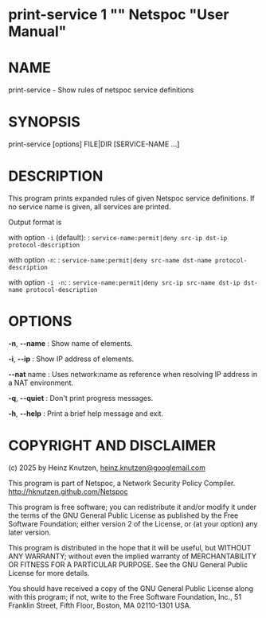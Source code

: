 # print-service 1 "" Netspoc "User Manual"

# NAME

print-service - Show rules of netspoc service definitions

# SYNOPSIS

print-service [options] FILE|DIR [SERVICE-NAME ...]

# DESCRIPTION

This program prints expanded rules of given Netspoc service definitions.
If no service name is given, all services are printed.

Output format is

with option `-i` (default):
:   `service-name:permit|deny src-ip dst-ip protocol-description`

with option `-n`:
:   `service-name:permit|deny src-name dst-name protocol-description`

with option `-i -n`:
:   `service-name:permit|deny src-ip src-name dst-ip dst-name protocol-description`

# OPTIONS

**-n**, **--name**
:   Show name of elements.

**-i**, **--ip**
:   Show IP address of elements.

**--nat** name
:   Uses network:name as reference when resolving IP address in a NAT environment.

**-q**, **--quiet**
:   Don't print progress messages.

**-h**, **--help**
:   Print a brief help message and exit.

# COPYRIGHT AND DISCLAIMER

(c) 2025 by Heinz Knutzen, heinz.knutzen@googlemail.com

This program is part of Netspoc, a Network Security Policy Compiler.
http://hknutzen.github.com/Netspoc

This program is free software; you can redistribute it and/or modify
it under the terms of the GNU General Public License as published by
the Free Software Foundation; either version 2 of the License, or
(at your option) any later version.

This program is distributed in the hope that it will be useful,
but WITHOUT ANY WARRANTY; without even the implied warranty of
MERCHANTABILITY OR FITNESS FOR A PARTICULAR PURPOSE.  See the
GNU General Public License for more details.

You should have received a copy of the GNU General Public License along
with this program; if not, write to the Free Software Foundation, Inc.,
51 Franklin Street, Fifth Floor, Boston, MA 02110-1301 USA.
